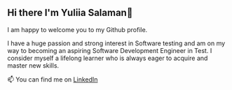 ## Hi there I'm Yuliia Salaman👋

I am happy to welcome you to my Github profile.

I have a huge passion and strong interest in Software testing and am on my way to becoming an aspiring Software Development Engineer in Test. I consider myself a lifelong learner who is always eager to acquire and master new skills.

📫 You can find me on [LinkedIn]([url](https://www.linkedin.com/in/yuliiasalaman/))
<!--
**yuliiasv/yuliiasv** is a ✨ _special_ ✨ repository because its `README.md` (this file) appears on your GitHub profile.

Here are some ideas to get you started:

- 🔭 I’m currently working on ...
- 🌱 I’m currently learning ...
- 👯 I’m looking to collaborate on ...
- 🤔 I’m looking for help with ...
- 💬 Ask me about ...
- 📫 How to reach me: ...
- 😄 Pronouns: ...
- ⚡ Fun fact: ...
-->
